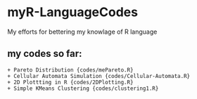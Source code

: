 # myR-LanguageCodes
My efforts for bettering my knowlage of R language

  my codes so far:
  ---
  
    + Pareto Distribution {codes/mePareto.R}
    + Cellular Automata Simulation {codes/Cellular-Automata.R}
    + 2D Plottting in R {codes/2DPlotting.R}
    + Simple KMeans Clustering {codes/clustering1.R}